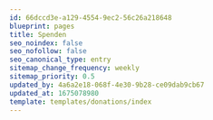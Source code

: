 ```yaml
---
id: 66dccd3e-a129-4554-9ec2-56c26a218648
blueprint: pages
title: Spenden
seo_noindex: false
seo_nofollow: false
seo_canonical_type: entry
sitemap_change_frequency: weekly
sitemap_priority: 0.5
updated_by: 4a6a2e18-068f-4e30-9b28-ce09dab9cb67
updated_at: 1675078980
template: templates/donations/index
---
```

